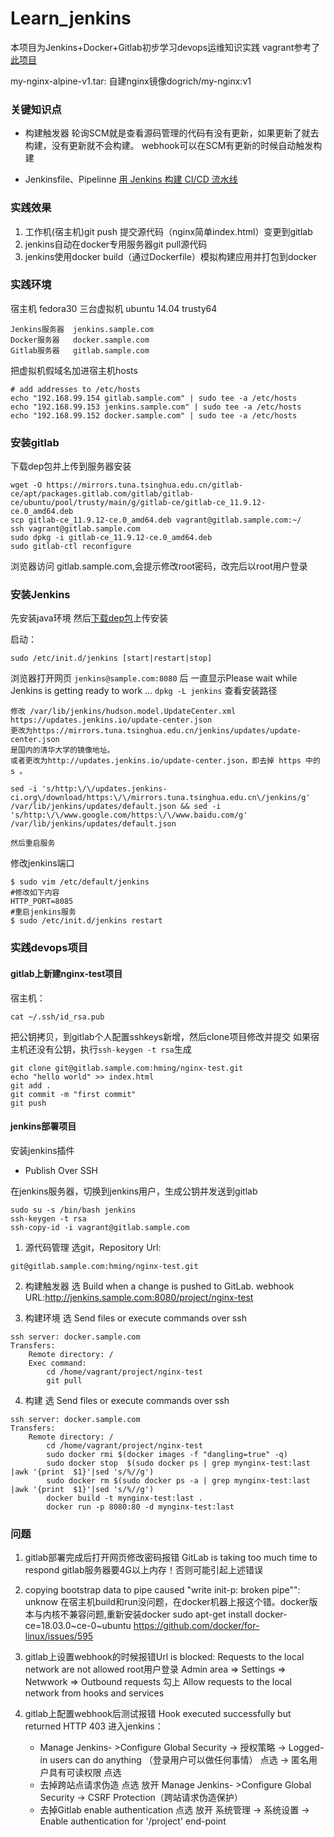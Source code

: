 # Learn_jenkins
本项目为Jenkins+Docker+Gitlab初步学习devops运维知识实践
vagrant参考了[此项目](https://github.com/ernesen/infra-ansible)

my-nginx-alpine-v1.tar: 自建nginx镜像dogrich/my-nginx:v1

### 关键知识点
* 构建触发器
  轮询SCM就是查看源码管理的代码有没有更新，如果更新了就去构建，没有更新就不会构建。
  webhook可以在SCM有更新的时候自动触发构建

* Jenkinsfile、Pipelinne
  [用 Jenkins 构建 CI/CD 流水线](https://linux.cn/article-11546-1.html)


### 实践效果
1. 工作机(宿主机)git push 提交源代码（nginx简单index.html）变更到gitlab
2. jenkins自动在docker专用服务器git pull源代码
3. jenkins使用docker build（通过Dockerfile）模拟构建应用并打包到docker

### 实践环境
宿主机 fedora30
三台虚拟机 ubuntu 14.04 trusty64 
```
Jenkins服务器  jenkins.sample.com
Docker服务器   docker.sample.com
Gitlab服务器   gitlab.sample.com 
```

把虚拟机假域名加进宿主机hosts
```
# add addresses to /etc/hosts 
echo "192.168.99.154 gitlab.sample.com" | sudo tee -a /etc/hosts 
echo "192.168.99.153 jenkins.sample.com" | sudo tee -a /etc/hosts 
echo "192.168.99.152 docker.sample.com" | sudo tee -a /etc/hosts 
```

### 安装gitlab
下载dep包并上传到服务器安装
```
wget -O https://mirrors.tuna.tsinghua.edu.cn/gitlab-ce/apt/packages.gitlab.com/gitlab/gitlab-ce/ubuntu/pool/trusty/main/g/gitlab-ce/gitlab-ce_11.9.12-ce.0_amd64.deb
scp gitlab-ce_11.9.12-ce.0_amd64.deb vagrant@gitlab.sample.com:~/
ssh vagrant@gitlab.sample.com
sudo dpkg -i gitlab-ce_11.9.12-ce.0_amd64.deb
sudo gitlab-ctl reconfigure
```

浏览器访问 gitlab.sample.com,会提示修改root密码，改完后以root用户登录

### 安装Jenkins
先安装java环境
然后[下载dep包](https://mirrors.tuna.tsinghua.edu.cn/jenkins/debian-stable/jenkins_2.235.3_all.deb)上传安装

启动：
```
sudo /etc/init.d/jenkins [start|restart|stop]
```

浏览器打开网页 `jenkins@sample.com:8080` 后
一直显示Please wait while Jenkins is getting ready to work ...
`dpkg -L jenkins` 查看安装路径
```
修改 /var/lib/jenkins/hudson.model.UpdateCenter.xml
https://updates.jenkins.io/update-center.json
更改为https://mirrors.tuna.tsinghua.edu.cn/jenkins/updates/update-center.json
是国内的清华大学的镜像地址。
或者更改为http://updates.jenkins.io/update-center.json，即去掉 https 中的 s 。

sed -i 's/http:\/\/updates.jenkins-ci.org\/download/https:\/\/mirrors.tuna.tsinghua.edu.cn\/jenkins/g' /var/lib/jenkins/updates/default.json && sed -i 's/http:\/\/www.google.com/https:\/\/www.baidu.com/g' /var/lib/jenkins/updates/default.json

然后重启服务
```

修改jenkins端口
```
$ sudo vim /etc/default/jenkins
#修改如下内容
HTTP_PORT=8085
#重启jenkins服务
$ sudo /etc/init.d/jenkins restart
```

### 实践devops项目
#### gitlab上新建nginx-test项目
宿主机：
```
cat ~/.ssh/id_rsa.pub 
```
把公钥拷贝，到gitlab个人配置sshkeys新增，然后clone项目修改并提交
如果宿主机还没有公钥，执行`ssh-keygen -t rsa`生成
```
git clone git@gitlab.sample.com:hming/nginx-test.git
echo "hello world" >> index.html
git add .
git commit -m "first commit"
git push
```

#### jenkins部署项目
安装jenkins插件
* Publish Over SSH

在jenkins服务器，切换到jenkins用户，生成公钥并发送到gitlab
```
sudo su -s /bin/bash jenkins
ssh-keygen -t rsa
ssh-copy-id -i vagrant@gitlab.sample.com 
```

1. 源代码管理
选git，Repository Url:
```
git@gitlab.sample.com:hming/nginx-test.git
```

2. 构建触发器
选 Build when a change is pushed to GitLab. 
webhook URL:http://jenkins.sample.com:8080/project/nginx-test

3. 构建环境
选 Send files or execute commands over ssh
```
ssh server: docker.sample.com
Transfers: 
    Remote directory: /
    Exec command:
        cd /home/vagrant/project/nginx-test
        git pull
```
 
4. 构建
选 Send files or execute commands over ssh
```
ssh server: docker.sample.com
Transfers: 
    Remote directory: /
        cd /home/vagrant/project/nginx-test
        sudo docker rmi $(docker images -f "dangling=true" -q)
        sudo docker stop  $(sudo docker ps | grep mynginx-test:last |awk '{print  $1}'|sed 's/%//g')
        sudo docker rm $(sudo docker ps -a | grep mynginx-test:last |awk '{print  $1}'|sed 's/%//g')
        docker build -t mynginx-test:last .
        docker run -p 8080:80 -d mynginx-test:last 
```

### 问题
1. gitlab部署完成后打开网页修改密码报错 GitLab is taking too much time to respond
gitlab服务器要4G以上内存！否则可能引起上述错误

2. copying bootstrap data to pipe caused \"write init-p: broken pipe\"": unknow
在宿主机build和run没问题，在docker机器上报这个错。docker版本与内核不兼容问题,重新安装docker
sudo apt-get install docker-ce=18.03.0~ce-0~ubuntu
https://github.com/docker/for-linux/issues/595

3. gitlab上设置webhook的时候报错Url is blocked: Requests to the local network are not allowed
root用户登录 Admin area => Settings => Netwwork => Outbound requests 勾上 Allow requests to the local network from hooks and services

4. gitlab上配置webhook后测试报错 Hook executed successfully but returned HTTP 403 
    进入jenkins：
    * Manage Jenkins- >Configure Global Security -> 授权策略 -> Logged-in users can do anything （登录用户可以做任何事情） 点选 -> 匿名用户具有可读权限 点选
    * 去掉跨站点请求伪造 点选 放开
    Manage Jenkins- >Configure Global Security -> CSRF Protection（跨站请求伪造保护）
    * 去掉Gitlab enable authentication 点选 放开
    系统管理 -> 系统设置 -> Enable authentication for '/project' end-point
    
    


